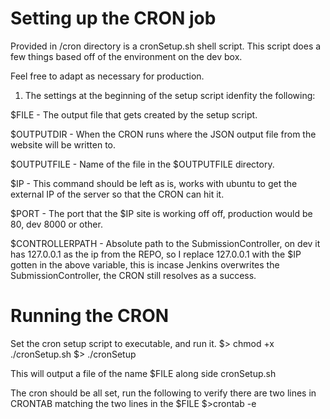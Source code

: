 # Setting up the CRON job

Provided in /cron directory is a cronSetup.sh shell script.
This script does a few things based off of the environment on the dev box.

Feel free to adapt as necessary for production.

1) The settings at the beginning of the setup script idenfity the following:

$FILE - The output file that gets created by the setup script.

$OUTPUTDIR - When the CRON runs where the JSON output file from the website will be written to.

$OUTPUTFILE - Name of the file in the $OUTPUTFILE directory.

$IP - This command should be left as is, works with ubuntu to get the external IP of the server so that the CRON can hit it.

$PORT - The port that the $IP site is working off off, production would be 80, dev 8000 or other.

$CONTROLLERPATH - Absolute path to the SubmissionController, on dev it has 127.0.0.1 as the ip from the REPO, so I replace 127.0.0.1 with the $IP gotten in the above variable, this is incase Jenkins overwrites the SubmissionController, the CRON still resolves as a success.

# Running the CRON

Set the cron setup script to executable, and run it.
$> chmod +x ./cronSetup.sh
$> ./cronSetup

This will output a file of the name $FILE along side cronSetup.sh

The cron should be all set, run the following to verify there are two lines in CRONTAB matching the two lines in the $FILE
$>crontab -e
